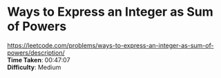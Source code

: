 # Ways to Express an Integer as Sum of Powers
https://leetcode.com/problems/ways-to-express-an-integer-as-sum-of-powers/description/ \
**Time Taken**: 00:47:07 \
**Difficulty**: Medium